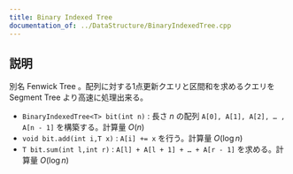 ```yaml
---
title: Binary Indexed Tree
documentation_of: ../DataStructure/BinaryIndexedTree.cpp
---
```


## 説明

別名 Fenwick Tree 。配列に対する1点更新クエリと区間和を求めるクエリを Segment Tree より高速に処理出来る。

- `BinaryIndexedTree<T> bit(int n)` : 長さ $n$ の配列 `A[0], A[1], A[2], … , A[n - 1]` を構築する。計算量 $O(n)$
- `void bit.add(int i,T x)` : `A[i] += x` を行う。計算量 $O(\log n)$
- `T bit.sum(int l,int r)` : `A[l] + A[l + 1] + … + A[r - 1]` を求める。計算量 $O(\log n)$
